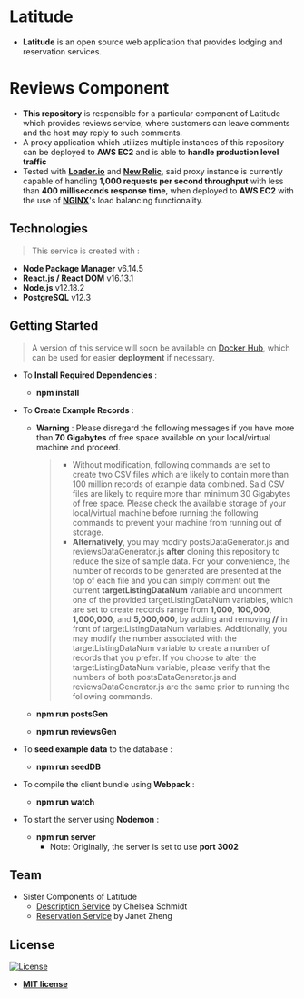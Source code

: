 # Latitude

- **Latitude** is an open source web application that provides lodging and reservation services.

# Reviews Component

- **This repository** is responsible for a particular component of Latitude which provides reviews service, where customers can leave comments and the host may reply to such comments.
- A proxy application which utilizes multiple instances of this repository can be deployed to **AWS EC2** and is able to **handle production level traffic**
 - Tested with <a href="https://loader.io/" target="_blank">**Loader.io**</a> and <a href="https://newrelic.com/" target="_blank">**New Relic**</a>, said proxy instance is currently capable of handling **1,000 requests per second throughput** with less than **400 milliseconds response time**, when deployed to **AWS EC2** with the use of <a href="https://www.nginx.com/" target="_blank">**NGINX**</a>'s load balancing functionality.


## Technologies
> This service is created with :
- **Node Package Manager**    v6.14.5
- **React.js / React DOM**    v16.13.1
- **Node.js**    v12.18.2
- **PostgreSQL**    v12.3


## Getting Started
> A version of this service will soon be available on <a href="https://hub.docker.com/repository/docker/wpark95/" target="_blank">Docker Hub</a>, which can be used for easier **deployment** if necessary.

- To **Install Required Dependencies** :
  - **npm install**

- To **Create Example Records** :
  - **Warning** : Please disregard the following messages if you have more than **70 Gigabytes** of free space available on your local/virtual machine and proceed.
    > - Without modification, following commands are set to create two CSV files which are likely to contain more than 100 million records of example data combined. Said CSV files are likely to require more than minimum 30 Gigabytes of free space. Please check the available storage of your local/virtual machine before running the following commands to prevent your machine from running out of storage.
    > - **Alternatively**, you may modify postsDataGenerator.js and reviewsDataGenerator.js **after** cloning this repository to reduce the size of sample data. For your convenience, the number of records to be generated are presented at the top of each file and you can simply comment out the current **targetListingDataNum** variable and uncomment one of the provided targetListingDataNum variables, which are set to create records range from **1,000**, **100,000**, **1,000,000**, and **5,000,000**, by adding and removing **//** in front of targetListingDataNum variables. Additionally, you may modify the number associated with the targetListingDataNum variable to create a number of records that you prefer. If you choose to alter the targetListingDataNum variable, please verify that the numbers of both postsDataGenerator.js and reviewsDataGenerator.js are the same prior to running the following commands.

  - **npm run postsGen**
  - **npm run reviewsGen**

- To **seed example data** to the database :
  - **npm run seedDB**

- To compile the client bundle using **Webpack** :
  - **npm run watch**

- To start the server using **Nodemon** :
  - **npm run server**
    - Note: Originally, the server is set to use **port 3002**


## Team
- Sister Components of Latitude
  - <a href="https://github.com/Seattle-Explorers/latitude_SDC_chelsea" target="_blank">Description Service</a> by Chelsea Schmidt
  - <a href="https://github.com/Seattle-Explorers/latitude_reservations" target="_blank">Reservation Service</a> by Janet Zheng


## License
[![License](http://img.shields.io/:license-mit-blue.svg?style=flat-square)](http://badges.mit-license.org)

- **[MIT license](http://opensource.org/licenses/mit-license.php)**
